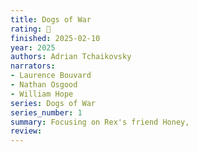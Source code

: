 ```yaml
---
title: Dogs of War
rating: 🤌
finished: 2025-02-10
year: 2025
authors: Adrian Tchaikovsky
narrators:
- Laurence Bouvard
- Nathan Osgood
- William Hope
series: Dogs of War
series_number: 1
summary: Focusing on Rex's friend Honey,
review:
---
```

